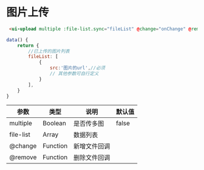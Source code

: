 # 图片上传

```html
 <ui-upload multiple :file-list.sync="fileList" @change="onChange" @remove="onRemove"></ui-upload>
```

```js
data() {
    return {
        //已上传的图片列表
        fileList: [
            {
                src:'图片的url',//必须
                // 其他参数可自行定义
            }
        ], 
    }
}
```


参数        |      类型       |      说明                                               | 默认值
------------|-----------------|---------------------------------------------------------|---------
multiple    |    Boolean      |   是否传多图                                            |   false     
file-list   |    Array        |   数据列表                                              |
@change     |    Function     |   新增文件回调                                          |  
@remove     |    Function     |   删除文件回调                                          |  

